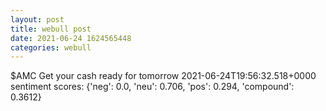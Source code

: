 ```yaml
--- 
layout: post 
title: webull post 
date: 2021-06-24 1624565448 
categories: webull 
--- 
```

$AMC Get your cash ready for tomorrow	2021-06-24T19:56:32.518+0000
sentiment scores: {'neg': 0.0, 'neu': 0.706, 'pos': 0.294, 'compound': 0.3612}